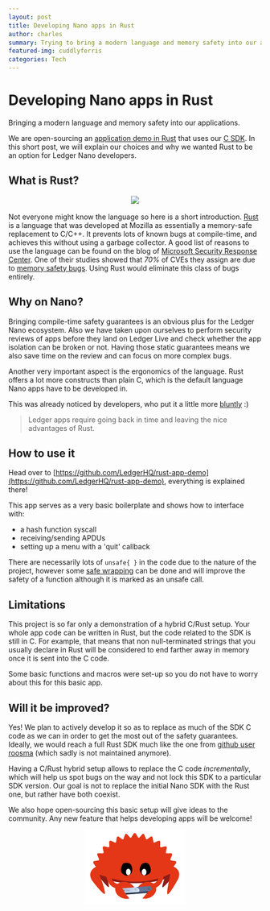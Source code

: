 ```yaml
---
layout: post
title: Developing Nano apps in Rust 
author: charles
summary: Trying to bring a modern language and memory safety into our applications
featured-img: cuddlyferris 
categories: Tech
---
```


# Developing Nano apps in Rust

Bringing a modern language and memory safety into our applications.

We are open-sourcing an [application demo in Rust](https://github.com/LedgerHQ/rust-app-demo) that uses our [C SDK](https://github.com/LedgerHQ/nanos-secure-sdk). In this short post, we will explain our choices and why we wanted Rust to be an option for Ledger Nano developers.

## What is Rust?

<center>
<img src="https://www.rust-lang.org/static/images/rust-logo-blk.svg" style="width:200px;">
</center>

Not everyone might know the language so here is a short introduction. [Rust](https://www.rust-lang.org/) is a language that was developed at Mozilla as essentially a memory-safe replacement to C/C++. It prevents lots of known bugs at compile-time, and achieves this without using a garbage collector. A good list of reasons to use the language can be found on the blog of [Microsoft Security Response Center](https://msrc-blog.microsoft.com/2019/07/22/why-rust-for-safe-systems-programming/). One of their studies showed that *70%* of CVEs they assign are due to [memory safety bugs](https://msrc-blog.microsoft.com/2019/07/18/we-need-a-safer-systems-programming-language/). Using Rust would eliminate this class of bugs entirely.

## Why on Nano?

Bringing compile-time safety guarantees is an obvious plus for the Ledger Nano ecosystem. Also we have taken upon ourselves to perform security reviews of apps before they land on Ledger Live and check whether the app isolation can be broken or not. Having those static guarantees means we also save time on the review and can focus on more complex bugs.

Another very important aspect is the ergonomics of the language. Rust offers a lot more constructs than plain C, which is the default language Nano apps have to be developed in.

This was already noticed by developers, who put it a little more [bluntly](https://medium.com/@jleni/early-release-ledger-app-for-kusama-34cd8d71369b) :)

> Ledger apps require going back in time and leaving the nice advantages of Rust.


## How to use it

Head over to [https://github.com/LedgerHQ/rust-app-demo](https://github.com/LedgerHQ/rust-app-demo), everything is explained there!

This app serves as a very basic boilerplate and shows how to interface with:

- a hash function syscall
- receiving/sending APDUs
- setting up a menu with a 'quit' callback

There are necessarily lots of `unsafe{ }` in the code due to the nature of the project, however some [safe wrapping](https://doc.rust-lang.org/nomicon/ffi.html#creating-a-safe-interface) can be done and will improve the safety of a function although it is marked as an unsafe call.

## Limitations

This project is so far only a demonstration of a hybrid C/Rust setup. Your whole app code can be written in Rust, but the code related to the SDK is still in C.
For example, that means that non null-terminated strings that you usually declare in Rust will be considered to end farther away in memory once it is sent into the C code.

Some basic functions and macros were set-up so you do not have to worry about this for this basic app.

## Will it be improved?

Yes! We plan to actively develop it so as to replace as much of the SDK C code as we can in order to get the most out of the safety guarantees. Ideally, we would reach a full Rust SDK much like the one from [github user roosma](https://github.com/roosmaa/bolos-rs) (which sadly is not maintained anymore).

Having a C/Rust hybrid setup allows to replace the C code _incrementally_, which will help us spot bugs on the way and not lock this SDK to a particular SDK version. Our goal is not to replace the initial Nano SDK with the Rust one, but rather have both coexist.

We also hope open-sourcing this basic setup will give ideas to the community. Any new feature that helps developing apps will be welcome!

<center>
<img src="/assets/rust_app/ferrisandnano.png" style="width:200px;">
</center>
